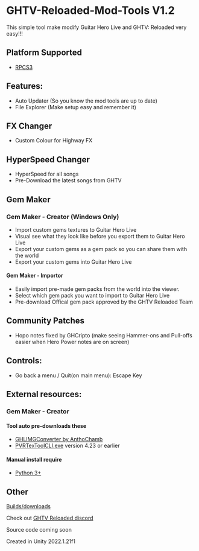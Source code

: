 # GHTV-Reloaded-Mod-Tools V1.2
This simple tool make modify Guitar Hero Live and GHTV: Reloaded very easy!!!

## Platform Supported
- [RPCS3](https://rpcs3.net/)

## Features:
- Auto Updater (So you know the mod tools are up to date)
- File Explorer (Make setup easy and remember it)
## FX Changer
- Custom Colour for Highway FX

## HyperSpeed Changer
- HyperSpeed for all songs
- Pre-Download the latest songs from GHTV

## Gem Maker
### Gem Maker - Creator (Windows Only)
- Import custom gems textures to Guitar Hero Live
- Visual see what they look like before you export them to Guitar Hero Live
- Export your custom gems as a gem pack so you can share them with the world
- Export your custom gems into Guitar Hero Live

#### Gem Maker - Importor
- Easily import pre-made gem packs from the world into the viewer.
- Select which gem pack you want to import to Guitar Hero Live
- Pre-download Offical gem pack approved by the GHTV Reloaded Team

## Community Patches
- Hopo notes fixed by GHCripto (make seeing Hammer-ons and Pull-offs easier when Hero Power notes are on screen)

## Controls:
- Go back a menu / Quit(on main menu): Escape Key

## External resources:
### Gem Maker - Creator
#### Tool auto pre-downloads these
- [GHLIMGConverter by AnthoChamb](https://github.com/AnthoChamb/GHLIMGConverter)
- [PVRTexToolCLI.exe](https://www.imgtec.com/developers/powervr-sdk-tools/legacy-downloads/) version 4.23 or earlier
#### Manual install require
- [Python 3+](https://www.python.org/downloads/)

## Other
[Builds/downloads](https://github.com/Nathan31973/GHTV-Reloaded-Mod-Tools/releases)

Check out [GHTV Reloaded discord](http://ghtv.reloaded.stickgaming.net)

Source code coming soon

Created in Unity 2022.1.21f1
